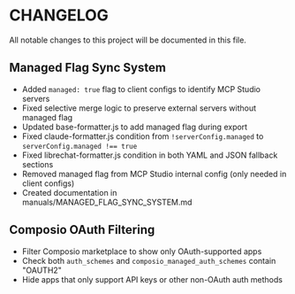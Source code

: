 # CHANGELOG

All notable changes to this project will be documented in this file.

## Managed Flag Sync System
- Added `managed: true` flag to client configs to identify MCP Studio servers
- Fixed selective merge logic to preserve external servers without managed flag
- Updated base-formatter.js to add managed flag during export
- Fixed claude-formatter.js condition from `!serverConfig.managed` to `serverConfig.managed !== true`
- Fixed librechat-formatter.js condition in both YAML and JSON fallback sections
- Removed managed flag from MCP Studio internal config (only needed in client configs)
- Created documentation in manuals/MANAGED_FLAG_SYNC_SYSTEM.md

## Composio OAuth Filtering
- Filter Composio marketplace to show only OAuth-supported apps
- Check both `auth_schemes` and `composio_managed_auth_schemes` contain "OAUTH2"
- Hide apps that only support API keys or other non-OAuth auth methods
